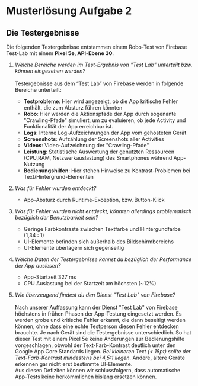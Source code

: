 # Musterlösung Aufgabe 2

## Die Testergebnisse

Die folgenden Testergebnisse entstammen einem Robo-Test von Firebase Test-Lab mit einem **Pixel 5e, API-Ebene 30**. 

1. _Welche Bereiche werden im Test-Ergebnis von "Test Lab" unterteilt bzw. können eingesehen werden?_
   <br><br> Testergebnisse aus dem “Test Lab” von Firebase werden in folgende Bereiche unterteilt:
   - **Testprobleme**: Hier wird angezeigt, ob die App kritische Fehler enthält, die zum Absturz führen könnten
   - **Robo**: Hier werden die Aktionspfade der App durch sogenante "Crawling-Pfade" simuliert, um zu evaluieren, ob jede Activity und Funktionalität der App erreichbar ist. 
   - **Logs**: Interne Log-Aufzeichnungen der App vom gehosteten Gerät
   - **Screenshots**: Aufzählung der Screenshots aller Activities
   - **Videos**: Video-Aufzeichnung der "Crawling-Pfade"
   - **Leistung**: Statistische Auswertung der genutzten Ressourcen (CPU,RAM, Netzwerkauslastung) des Smartphones während App-Nutzung
   - **Bedienungshilfen**: Hier stehen Hinweise zu Kontrast-Problemen bei Text/Hintergrund-Elementen

2. _Was für Fehler wurden entdeckt?_
   - App-Absturz durch Runtime-Exception, bzw. Button-Klick
3. _Was für Fehler wurden nicht entdeckt, könnten allerdings problematisch bezüglich der Benutzbarkeit sein?_
   - Geringe Farbkontraste zwischen Textfarbe und Hintergundfarbe (1,34 : 1)
   - UI-Elemente befinden sich außerhalb des Bildschirmbereichs
   - UI-Elemente überlagern sich gegenseitig

4. _Welche Daten der Testergebnisse kannst du bezüglich der Performance der App auslesen?_
   - App-Startzeit 327 ms
   - CPU Auslastung bei der Startzeit am höchsten (~12%)

5. _Wie überzeugend findest du den Dienst "Test Lab" von Firebase?_
   <br><br>Nach unserer Auffassung kann der Dienst "Test Lab" von Firebase höchstens in frühen Phasen der App-Testung eingesetzt werden. Es werden grobe und kritische Fehler erkannt, die dann beseitigt werden können, ohne dass eine echte Testperson diesen Fehler entdecken brauchte. Je nach Gerät sind die Testergebnisse unterschiedlich. So hat dieser Test mit einem Pixel 5e keine Änderungen zur Bedienungshilfe vorgeschlagen, obwohl der Text-Farb-Kontrast deutlich unter den Google App Core Standards liegen. _Bei kleineren Text (< 18pt) sollte der Text-Farb-Kontrast mindestens bei 4,5:1 liegen._ Andere, ältere Geräte erkennen gar nicht erst bestimmte UI-Elemente. 
   <br>Aus diesen Defiziten können wir schlussfolgern, dass automatische App-Tests keine herkömmlichen bislang ersetzen können. 
